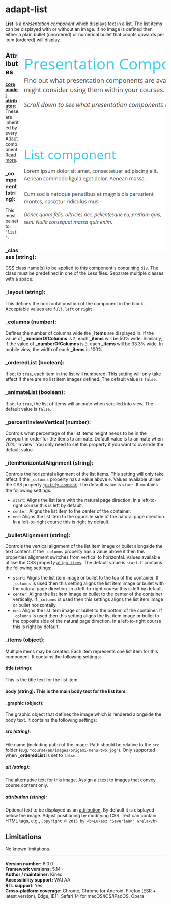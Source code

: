 # adapt-list

**List** is a *presentation component* which displays text in a list. The list items can be displayed with or without an image. If no image is defined then either a plain bullet (unordered) or numerical bullet that counts upwards per item (ordered) will display.

<img src="demo.gif" alt="the list component in action" align="right">

## Attributes

[**core model attributes**](https://github.com/adaptlearning/adapt_framework/wiki/Core-model-attributes): These are inherited by every Adapt component. [Read more](https://github.com/adaptlearning/adapt_framework/wiki/Core-model-attributes).

### \_component (string):
This must be set to: `"list"`.

### \_classes (string):
CSS class name(s) to be applied to this component's containing `div`. The class must be predefined in one of the Less files. Separate multiple classes with a space.

### \_layout (string):
This defines the horizontal position of the component in the block. Acceptable values are `full`, `left` or `right`.

### \_columns (number):
Defines the number of columns wide the **\_items** are displayed in. If the value of **\_numberOfColumns** is `2`, each **\_items** will be 50% wide. Similarly, if the value of **\_numberOfColumns** is `3`, each **\_items** will be 33.3% wide. In mobile view, the width of each **\_items** is 100%.

### \_orderedList (boolean):
If set to `true`, each item in the list will numbered. This setting will only take affect if there are no list item images defined. The default value is `false`.

### \_animateList (boolean):
If set to `true`, the list of items will animate when scrolled into view. The default value is `false`.

### \_percentInviewVertical (number):
Controls what percentage of the list items height needs to be in the viewport in order for the items to animate. Default value is to animate when 70% 'in view'. You only need to set this property if you want to override the default value.

### \_itemHorizontalAlignment (string):
Controls the horizontal alignment of the list items. This setting will only take affect if the `_columns` property has a value above `0`. Values available utilise the CSS property [`justify-content`](https://developer.mozilla.org/en-US/docs/Web/CSS/justify-content). The default value is `start`. It contains the following settings:
* `start`: Aligns the list item with the natural page direction. In a left-to-right course this is left by default.
* `center`: Aligns the list item to the center of the container.
* `end`: Aligns the list item to the opposite side of the natural page direction. In a left-to-right course this is right by default.

### \_bulletAlignment (string):
Controls the vertical alignment of the list item image or bullet alongside the text content. If the `_columns` property has a value above `0` then this properties alignment switches from vertical to horizontal. Values available utilise the CSS property [`align-items`](https://developer.mozilla.org/en-US/docs/Web/CSS/align-items). The default value is `start`. It contains the following settings:
* `start`: Aligns the list item image or bullet to the top of the container. If `_columns` is used then this setting aligns the list item image or bullet with the natural page direction. In a left-to-right course this is left by default.
* `center`: Aligns the list item image or bullet to the center of the container vertically. If `_columns` is used then this settings aligns the list item image or bullet horizontally.
* `end`: Aligns the list item image or bullet to the bottom of the container. If `_columns` is used then this setting aligns the list item image or bullet to the opposite side of the natural page direction. In a left-to-right course this is right by default.

### \_items (object):
Multiple items may be created. Each item represents one list item for this component. It contains the following settings:

#### title (string):
This is the title text for the list item.

#### body (string): This is the main body text for the list item.

#### \_graphic (object):
The graphic object that defines the image which is rendered alongside the body text. It contains the following settings:

##### src (string):
File name (including path) of the image. Path should be relative to the `src` folder (e.g. `"course/en/images/origami-menu-two.jpg"`). Only supported when **\_orderedList** is set to `false`.

##### alt (string):
The alternative text for this image. Assign [alt text](https://github.com/adaptlearning/adapt_framework/wiki/Providing-good-alt-text) to images that convey course content only.

##### attribution (string):
Optional text to be displayed as an [attribution](https://wiki.creativecommons.org/Best_practices_for_attribution). By default it is displayed below the image. Adjust positioning by modifying CSS. Text can contain HTML tags, e.g., `Copyright © 2015 by <b>Lukasz 'Severiaan' Grela</b>`

## Limitations

No known limitations.

----------------------------
**Version number:**  6.0.0 <br>
**Framework versions:** 5.14+ <br>
**Author / maintainer:** Kineo <br>
**Accessibility support:** WAI AA <br>
**RTL support:** Yes <br>
**Cross-platform coverage:** Chrome, Chrome for Android, Firefox (ESR + latest version), Edge, IE11, Safari 14 for macOS/iOS/iPadOS, Opera <br>
